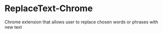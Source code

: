 # ReplaceText-Chrome
Chrome extension that allows user to replace chosen words or phrases with new text

